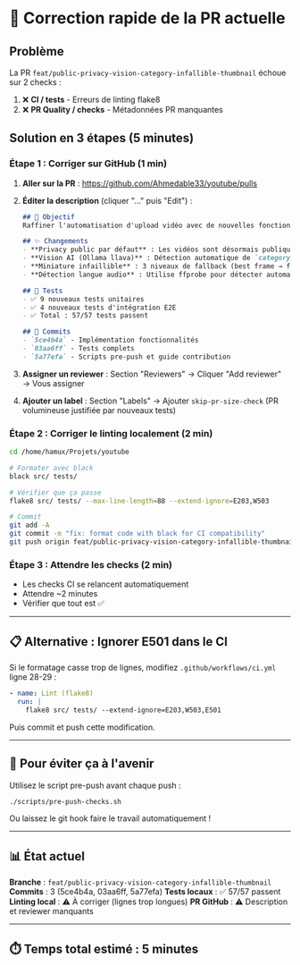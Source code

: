 # 🚨 Correction rapide de la PR actuelle

## Problème
La PR `feat/public-privacy-vision-category-infallible-thumbnail` échoue sur 2 checks :
1. ❌ **CI / tests** - Erreurs de linting flake8
2. ❌ **PR Quality / checks** - Métadonnées PR manquantes

## Solution en 3 étapes (5 minutes)

### Étape 1 : Corriger sur GitHub (1 min)

1. **Aller sur la PR** : https://github.com/Ahmedable33/youtube/pulls
2. **Éditer la description** (cliquer "..." puis "Edit") :
   ```markdown
   ## 🎯 Objectif
   Raffiner l'automatisation d'upload vidéo avec de nouvelles fonctionnalités intelligentes.

   ## ✨ Changements
   - **Privacy public par défaut** : Les vidéos sont désormais publiques par défaut (au lieu de privées)
   - **Vision AI (Ollama llava)** : Détection automatique de `category_id` via analyse de frames
   - **Miniature infaillible** : 3 niveaux de fallback (best frame → ffmpeg → placeholder Pillow)
   - **Détection langue audio** : Utilise ffprobe pour détecter automatiquement `default_audio_language`

   ## 🧪 Tests
   - ✅ 9 nouveaux tests unitaires
   - ✅ 4 nouveaux tests d'intégration E2E
   - ✅ Total : 57/57 tests passent

   ## 📝 Commits
   - `5ce4b4a` - Implémentation fonctionnalités
   - `03aa6ff` - Tests complets
   - `5a77efa` - Scripts pre-push et guide contribution
   ```

3. **Assigner un reviewer** : Section "Reviewers" → Cliquer "Add reviewer" → Vous assigner

4. **Ajouter un label** : Section "Labels" → Ajouter `skip-pr-size-check` (PR volumineuse justifiée par nouveaux tests)

### Étape 2 : Corriger le linting localement (2 min)

```bash
cd /home/hamux/Projets/youtube

# Formater avec black
black src/ tests/

# Vérifier que ça passe
flake8 src/ tests/ --max-line-length=88 --extend-ignore=E203,W503

# Commit
git add -A
git commit -m "fix: format code with black for CI compatibility"
git push origin feat/public-privacy-vision-category-infallible-thumbnail
```

### Étape 3 : Attendre les checks (2 min)

- Les checks CI se relancent automatiquement
- Attendre ~2 minutes
- Vérifier que tout est ✅

---

## 📋 Alternative : Ignorer E501 dans le CI

Si le formatage casse trop de lignes, modifiez `.github/workflows/ci.yml` ligne 28-29 :

```yaml
- name: Lint (flake8)
  run: |
    flake8 src/ tests/ --extend-ignore=E203,W503,E501
```

Puis commit et push cette modification.

---

## 🎯 Pour éviter ça à l'avenir

Utilisez le script pre-push avant chaque push :

```bash
./scripts/pre-push-checks.sh
```

Ou laissez le git hook faire le travail automatiquement !

---

## 📊 État actuel

**Branche** : `feat/public-privacy-vision-category-infallible-thumbnail`
**Commits** : 3 (5ce4b4a, 03aa6ff, 5a77efa)
**Tests locaux** : ✅ 57/57 passent
**Linting local** : ⚠️ À corriger (lignes trop longues)
**PR GitHub** : ⚠️ Description et reviewer manquants

---

## ⏱️ Temps total estimé : 5 minutes
